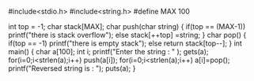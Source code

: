 #include<stdio.h>
#include<string.h>
#define MAX 100

int top = -1;
char stack[MAX];
char push(char string)
{
	if(top == (MAX-1))
		printf("there is stack overflow");
	else
		stack[++top] =string;
}
char pop()
{
	if(top == -1)
		printf("there is empty stack");
	else
		return stack[top--];
}
int main()
{
	char a[100];
	int i;
	printf("Enter the string : " );
	gets(a);
	for(i=0;i<strlen(a);i++)
		push(a[i]);
	for(i=0;i<strlen(a);i++)
		a[i]=pop();
	printf("Reversed string is : ");
	puts(a);
}
